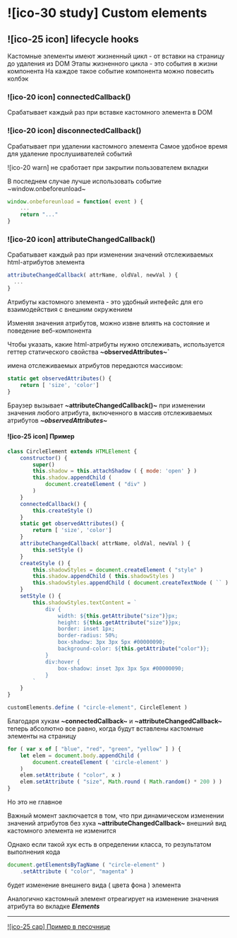 # ![ico-30 study] Custom elements

## ![ico-25 icon] lifecycle hooks

Кастомные элементы имеют жизненный цикл - от вставки на страницу до удаления из DOM
Этапы жизненного цикла - это события в жизни компонента
На каждое такое событие компонента можно повесить колбэк

### ![ico-20 icon] connectedCallback()

Срабатывает каждый раз при вставке кастомного элемента в DOM

### ![ico-20 icon] disconnectedCallback()

Срабатывает при удалении кастомного элемента
Самое удобное время для удаление прослушивателей событий

![ico-20 warn] не сработает при закрытии пользователем вкладки

В последнем случае лучше использовать событие ~window.onbeforeunload~

~~~js
window.onbeforeunload = function( event ) {
    ...
    return "..."
}
~~~


### ![ico-20 icon] attributeChangedCallback()

Срабатывает каждый раз при изменении значений отслеживаемых html-атрибутов элемента

~~~javascript
attributeChangedCallback( attrName, oldVal, newVal ) {
  ...
}
~~~

Атрибуты кастомного элемента - это удобный интефейс для его взаимодействия с внешним окружением

Изменяя значения атрибутов, можно извне влиять на состояние и поведение веб-компонента

Чтобы указать, какие html-атрибуты нужно отслеживать, используется геттер статического свойства **~observedAttributes~`**

имена отслеживаемых атрибутов передаются массивом:

~~~javascript
static get observedAttributes() {
    return [ 'size', 'color']
}
~~~

Браузер вызывает **~attributeChangedCallback()~** при изменении значения любого атрибута, включенного в массив отслеживаемых атрибутов **_~observedAttributes~_**

#### ![ico-25 icon] Пример

~~~~javascript
class CircleElement extends HTMLElement {
    constructor() {
        super()
        this.shadow = this.attachShadow ( { mode: 'open' } )
        this.shadow.appendChild (
            document.createElement ( "div" )
        )
    }
    connectedCallback() {
        this.createStyle ()
    }
    static get observedAttributes() {
        return [ 'size', 'color']
    }
    attributeChangedCallback( attrName, oldVal, newVal ) {
        this.setStyle ()
    }
    createStyle () {
        this.shadowStyles = document.createElement ( "style" )
        this.shadow.appendChild ( this.shadowStyles )
        this.shadowStyles.appendChild ( document.createTextNode ( `` ) )
    }
    setStyle () {
        this.shadowStyles.textContent = `
            div {
                width: ${this.getAttribute("size")}px;
                height: ${this.getAttribute("size")}px;
                border: inset 1px;
                border-radius: 50%;
                box-shadow: 3px 3px 5px #00000090;
                background-color: ${this.getAttribute("color")};
            }
            div:hover {
                box-shadow: inset 3px 3px 5px #00000090;
            }
        `
    }
}

customElements.define ( "circle-element", CircleElement )
~~~~

Благодаря хукам **~connectedCallback~** и **~attributeChangedCallback~** теперь абсолютно все равно, когда будут вставлены кастомные элементы на страницу

~~~javascript
for ( var x of [ "blue", "red", "green", "yellow" ] ) {
    let elem = document.body.appendChild (
        document.createElement ( 'circle-element' )
    )
    elem.setAttribute ( "color", x )
    elem.setAttribute ( "size", Math.round ( Math.random() * 200 ) )
}
~~~

Но это не главное

Важный момент заключается в том, что при динамическом изменении значений атрибутов без хука **~attributeChangedCallback~** внешний вид кастомного элемента не изменится

Однако если такой хук есть в определении класса, то результатом выполнения кода

~~~javascript
document.getElementsByTagName ( "circle-element" )
    .setAttribute ( "color", "magenta" )
~~~

будет изменение внешнего вида ( цвета фона ) элемента

Аналогично кастомный элемент отреагирует на изменение значения атрибута во вкладке **_Elements_**

______________________________________________

[![ico-25 cap] Пример в песочнице](https://repl.it/@garevna/customElements-lifecycle-hooks)
